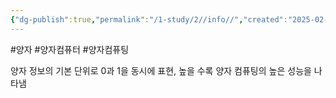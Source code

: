 ```yaml
---
{"dg-publish":true,"permalink":"/1-study/2//info//","created":"2025-02-13T21:46:32.571+09:00","updated":"2025-06-03T20:07:21.186+09:00"}
---
```


#양자 #양자컴퓨터 #양자컴퓨팅

양자 정보의 기본 단위로 0과 1을 동시에 표현, 높을 수록 양자 컴퓨팅의 높은 성능을 나타냄